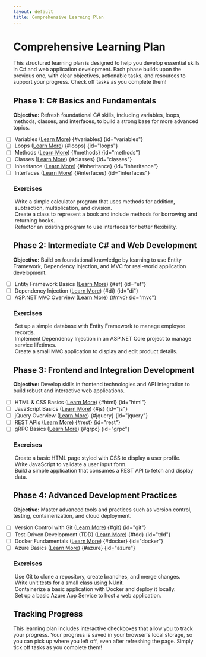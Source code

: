 ```yaml
---
layout: default
title: Comprehensive Learning Plan
---
```

<style>
ul {
    list-style-type: none;
}

ul li {
    margin-left: -20px; /* Adjust this value as needed */
}
</style>
# Comprehensive Learning Plan

This structured learning plan is designed to help you develop essential skills in C# and web application development. Each phase builds upon the previous one, with clear objectives, actionable tasks, and resources to support your progress. Check off tasks as you complete them!

## Phase 1: C# Basics and Fundamentals

**Objective:** Refresh foundational C# skills, including variables, loops, methods, classes, and interfaces, to build a strong base for more advanced topics.

- [ ] Variables ([Learn More](https://learn.microsoft.com/en-us/dotnet/csharp/programming-guide/types/)) {#variables} {id="variables"}
- [ ] Loops ([Learn More](https://learn.microsoft.com/en-us/dotnet/csharp/programming-guide/control-flow/for-and-foreach-loops)) {#loops} {id="loops"}
- [ ] Methods ([Learn More](https://learn.microsoft.com/en-us/dotnet/csharp/programming-guide/classes-and-structs/methods)) {#methods} {id="methods"}
- [ ] Classes ([Learn More](https://learn.microsoft.com/en-us/dotnet/csharp/programming-guide/classes-and-structs/)) {#classes} {id="classes"}
- [ ] Inheritance ([Learn More](https://learn.microsoft.com/en-us/dotnet/csharp/programming-guide/classes-and-structs/inheritance)) {#inheritance} {id="inheritance"}
- [ ] Interfaces ([Learn More](https://learn.microsoft.com/en-us/dotnet/csharp/programming-guide/interfaces/)) {#interfaces} {id="interfaces"}

### Exercises

- Write a simple calculator program that uses methods for addition, subtraction, multiplication, and division.
- Create a class to represent a book and include methods for borrowing and returning books.
- Refactor an existing program to use interfaces for better flexibility.

## Phase 2: Intermediate C# and Web Development

**Objective:** Build on foundational knowledge by learning to use Entity Framework, Dependency Injection, and MVC for real-world application development.

- [ ] Entity Framework Basics ([Learn More](https://learn.microsoft.com/en-us/ef/)) {#ef} {id="ef"}
- [ ] Dependency Injection ([Learn More](https://learn.microsoft.com/en-us/dotnet/core/extensions/dependency-injection)) {#di} {id="di"}
- [ ] ASP.NET MVC Overview ([Learn More](https://learn.microsoft.com/en-us/aspnet/mvc/overview/older-versions-1/introduction/getting-started-with-mvc)) {#mvc} {id="mvc"}

### Exercises

- Set up a simple database with Entity Framework to manage employee records.
- Implement Dependency Injection in an ASP.NET Core project to manage service lifetimes.
- Create a small MVC application to display and edit product details.

## Phase 3: Frontend and Integration Development

**Objective:** Develop skills in frontend technologies and API integration to build robust and interactive web applications.

- [ ] HTML & CSS Basics ([Learn More](https://developer.mozilla.org/en-US/docs/Web/HTML)) {#html} {id="html"}
- [ ] JavaScript Basics ([Learn More](https://developer.mozilla.org/en-US/docs/Web/JavaScript/Guide)) {#js} {id="js"}
- [ ] jQuery Overview ([Learn More](https://learn.jquery.com/)) {#jquery} {id="jquery"}
- [ ] REST APIs ([Learn More](https://learn.microsoft.com/en-us/azure/architecture/best-practices/api-design)) {#rest} {id="rest"}
- [ ] gRPC Basics ([Learn More](https://learn.microsoft.com/en-us/aspnet/core/grpc/)) {#grpc} {id="grpc"}

### Exercises

- Create a basic HTML page styled with CSS to display a user profile.
- Write JavaScript to validate a user input form.
- Build a simple application that consumes a REST API to fetch and display data.

## Phase 4: Advanced Development Practices

**Objective:** Master advanced tools and practices such as version control, testing, containerization, and cloud deployment.

- [ ] Version Control with Git ([Learn More](https://git-scm.com/doc)) {#git} {id="git"}
- [ ] Test-Driven Development (TDD) ([Learn More](https://learn.microsoft.com/en-us/dotnet/core/testing/)) {#tdd} {id="tdd"}
- [ ] Docker Fundamentals ([Learn More](https://docs.docker.com/get-started/)) {#docker} {id="docker"}
- [ ] Azure Basics ([Learn More](https://learn.microsoft.com/en-us/azure/)) {#azure} {id="azure"}

### Exercises

- Use Git to clone a repository, create branches, and merge changes.
- Write unit tests for a small class using NUnit.
- Containerize a basic application with Docker and deploy it locally.
- Set up a basic Azure App Service to host a web application.

## Tracking Progress

This learning plan includes interactive checkboxes that allow you to track your progress. Your progress is saved in your browser's local storage, so you can pick up where you left off, even after refreshing the page. Simply tick off tasks as you complete them!

<script src="https://cdn.jsdelivr.net/npm/@supabase/supabase-js"></script>
<script>
document.addEventListener('DOMContentLoaded', (event) => {
    const supabaseUrl = 'https://csharplearning-frankdoylezw.aws-eu-west-1.turso.io';
    const supabaseKey = 'eyJhbGciOiJFZERTQSIsInR5cCI6IkpXVCJ9.eyJhIjoicnciLCJpYXQiOjE3MzczNzgyNzksImlkIjoiYzIwNmY5MDItMTU3Ny00ZDIwLTkzMWQtZDMyZjhjMWJhNDA1IiwicmlkIjoiZTcyMzIyZTEtODkxMy00NDNlLThhMjktY2VmMjExMWM4NWFiIn0.NMzvmPcTzN807gjYcZnHsFfbbwN6NOqZ0JT3fRhYpGDkhby4irFdsCzR4Z3gtMll7Tby_Xx5UsFJGB4WWSPcCw';
    const supabase = supabase.createClient(supabaseUrl, supabaseKey);

    const checkboxes = document.querySelectorAll('input[type="checkbox"]');

    // Load checkbox states from the server
    supabase
        .from('checkboxes')
        .select('*')
        .then(response => {
            response.data.forEach(item => {
                const checkbox = document.getElementById(item.id);
                if (checkbox) {
                    checkbox.checked = item.checked;
                }
            });
        });

    // Save checkbox state to the server
    checkboxes.forEach(checkbox => {
        checkbox.addEventListener('change', (event) => {
            const id = event.target.id;
            const checked = event.target.checked;

            supabase
                .from('checkboxes')
                .upsert({ id, checked })
                .then(response => {
                    console.log('Checkbox state saved');
                });
        });
    });
});
</script>
